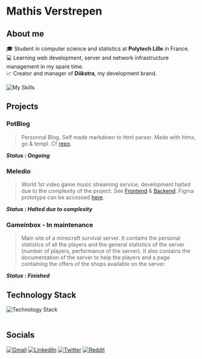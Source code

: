 # Mathis Verstrepen

## About me 

:mortar_board: Student in computer science and statistics at **Polytech Lille** in France. <br />
:computer: Learning web development, server and network infrastructure management in my spare time. <br />
:chart_with_upwards_trend: Creator and manager of **Diikstra**, my development brand. <br />

![My Skills](https://github-profile-summary-cards.vercel.app/api/cards/profile-details?username=MathisVerstrepen&theme=moonlight) 

## Projects

### PotBlog

> Personnal Blog. Self made markdown to html parser. Made with htmx, go & templ. Cf [repo](https://github.com/MathisVerstrepen/PotBlog).

***Status : Ongoing***

### Meledio

> World 1st video game music streaming service, development halted due to the complexity of the project. See [Frontend](https://github.com/MathisVerstrepen/meledio-frontend) & [Backend](https://github.com/MathisVerstrepen/meledio-backend). Figma prototype can be accessed [here](https://www.figma.com/design/zn2rncIwm4pCQFl5dzR1Ap/Dune-V2?node-id=0-1&t=2ogDAIdEY6cIzk5c-1).

***Status : Halted due to complexity***

### Gameinbox - In maintenance

> Main site of a minecraft survival server. It contains the personal statistics of all the players and the general statistics of the server (number of players, performance of the server). It also contains the documentation of the server to help the players and a page containing the offers of the shops available on the server.

***Status : Finished***

## Technology Stack

![Technology Stack](https://skillicons.dev/icons?i=html,css,js,ts,nodejs,nuxtjs,vue,tailwind,nginx,docker,postgres,redis,c,py,r)<br /><br />

## Socials

[![Gmail](https://img.shields.io/badge/Gmail-D14836?style=for-the-badge&logo=gmail&logoColor=white)](mailto:contact@diikstra.fr)
[![Linkediln](https://img.shields.io/badge/LinkedIn-0077B5?style=for-the-badge&logo=linkedin&logoColor=white)](https://www.linkedin.com/in/mathis-verstrepen-296a01153)
[![Twitter](https://img.shields.io/badge/Twitter-1DA1F2?style=for-the-badge&logo=twitter&logoColor=white)](https://twitter.com/mathis_v1)
[![Reddit](https://img.shields.io/badge/Reddit-FF4500?style=for-the-badge&logo=reddit&logoColor=white)](https://www.reddit.com/user/Mathis777) 
<br />


